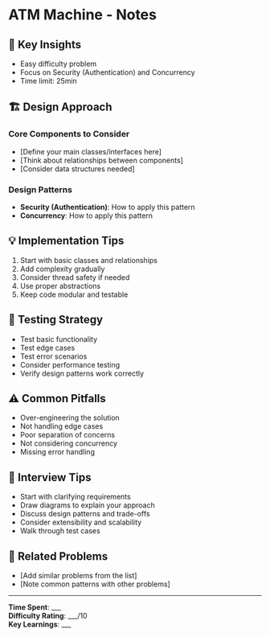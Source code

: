# ATM Machine - Notes

## 🎯 Key Insights

- Easy difficulty problem
- Focus on Security (Authentication) and Concurrency
- Time limit: 25min

## 🏗️ Design Approach

### Core Components to Consider
- [Define your main classes/interfaces here]
- [Think about relationships between components]
- [Consider data structures needed]

### Design Patterns
- **Security (Authentication)**: How to apply this pattern
- **Concurrency**: How to apply this pattern

## 💡 Implementation Tips

1. Start with basic classes and relationships
2. Add complexity gradually
3. Consider thread safety if needed
4. Use proper abstractions
5. Keep code modular and testable

## 🧪 Testing Strategy

- Test basic functionality
- Test edge cases
- Test error scenarios
- Consider performance testing
- Verify design patterns work correctly

## ⚠️ Common Pitfalls

- Over-engineering the solution
- Not handling edge cases
- Poor separation of concerns
- Not considering concurrency
- Missing error handling

## 📝 Interview Tips

- Start with clarifying requirements
- Draw diagrams to explain your approach
- Discuss design patterns and trade-offs
- Consider extensibility and scalability
- Walk through test cases

## 🔗 Related Problems

- [Add similar problems from the list]
- [Note common patterns with other problems]

---

**Time Spent**: ___  
**Difficulty Rating**: ___/10  
**Key Learnings**: ___